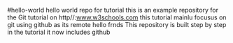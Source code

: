 #hello-world
hello world repo for tutorial
this is an example repository for the Git tutorial on http//:www.w3schools.com
this tutorial mainlu focusus on git using github as its remote
hello frnds 
This repository is built step by step in the tutorial
it now includes github
